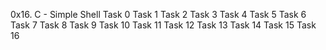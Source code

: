 0x16. C - Simple Shell
Task 0
Task 1
Task 2
Task 3
Task 4
Task 5
Task 6
Task 7
Task 8
Task 9
Task 10
Task 11
Task 12
Task 13
Task 14
Task 15
Task 16
